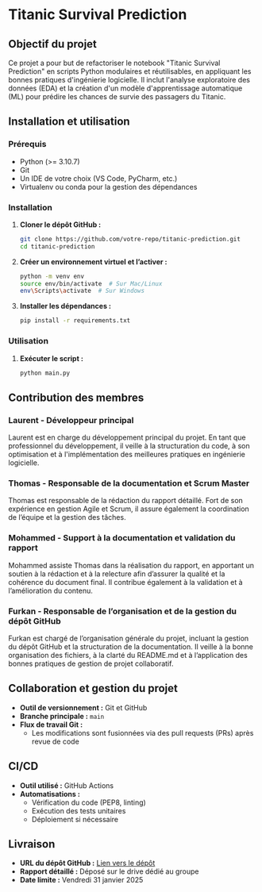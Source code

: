 # Titanic Survival Prediction

## Objectif du projet

Ce projet a pour but de refactoriser le notebook "Titanic Survival Prediction" en scripts Python modulaires et réutilisables, en appliquant les bonnes pratiques d'ingénierie logicielle. Il inclut l'analyse exploratoire des données (EDA) et la création d'un modèle d'apprentissage automatique (ML) pour prédire les chances de survie des passagers du Titanic.

## Installation et utilisation

### Prérequis

- Python (>= 3.10.7)
- Git
- Un IDE de votre choix (VS Code, PyCharm, etc.)
- Virtualenv ou conda pour la gestion des dépendances

### Installation

1. **Cloner le dépôt GitHub :**
   ```bash
   git clone https://github.com/votre-repo/titanic-prediction.git
   cd titanic-prediction
   ```
2. **Créer un environnement virtuel et l’activer :**
   ```bash
   python -m venv env
   source env/bin/activate  # Sur Mac/Linux
   env\Scripts\activate  # Sur Windows
   ```
3. **Installer les dépendances :**
   ```bash
   pip install -r requirements.txt
   ```

### Utilisation

1. **Exécuter le script :**
   ```bash
   python main.py
   ```

## Contribution des membres

### Laurent - Développeur principal

Laurent est en charge du développement principal du projet. En tant que professionnel du développement, il veille à la structuration du code, à son optimisation et à l'implémentation des meilleures pratiques en ingénierie logicielle.

### Thomas - Responsable de la documentation et Scrum Master

Thomas est responsable de la rédaction du rapport détaillé. Fort de son expérience en gestion Agile et Scrum, il assure également la coordination de l’équipe et la gestion des tâches.

### Mohammed - Support à la documentation et validation du rapport

Mohammed assiste Thomas dans la réalisation du rapport, en apportant un soutien à la rédaction et à la relecture afin d’assurer la qualité et la cohérence du document final. Il contribue également à la validation et à l’amélioration du contenu.

### Furkan - Responsable de l’organisation et de la gestion du dépôt GitHub

Furkan est chargé de l’organisation générale du projet, incluant la gestion du dépôt GitHub et la structuration de la documentation. Il veille à la bonne organisation des fichiers, à la clarté du README.md et à l’application des bonnes pratiques de gestion de projet collaboratif.

## Collaboration et gestion du projet

- **Outil de versionnement :** Git et GitHub
- **Branche principale :** `main`
- **Flux de travail Git :**
  - Les modifications sont fusionnées via des pull requests (PRs) après revue de code

## CI/CD

- **Outil utilisé :** GitHub Actions
- **Automatisations :**
  - Vérification du code (PEP8, linting)
  - Exécution des tests unitaires
  - Déploiement si nécessaire

## Livraison

- **URL du dépôt GitHub :** [Lien vers le dépôt]([https://github.com/votre-repo/titanic-prediction](https://github.com/LaurentChen88/developpement-logiciel.git))
- **Rapport détaillé :** Déposé sur le drive dédié au groupe
- **Date limite :** Vendredi 31 janvier 2025

